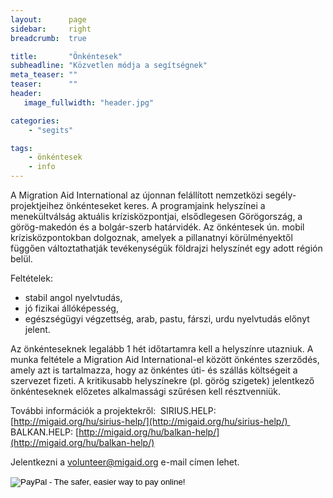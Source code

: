 ```yaml
---
layout:      page
sidebar:     right
breadcrumb:  true

title:       "Önkéntesek"
subheadline: "Közvetlen módja a segítségnek"
meta_teaser: ""
teaser:      ""
header:
   image_fullwidth: "header.jpg"

categories:
    - "segits"

tags:
    - önkéntesek
    - info
---
```


A Migration Aid International az újonnan felállított nemzetközi segély-projektjeihez önkénteseket keres. A programjaink helyszínei a menekültválság aktuális krízisközpontjai, elsődlegesen Görögország, a görög-makedón és a bolgár-szerb határvidék. Az önkéntesek ún. mobil krízisközpontokban dolgoznak, amelyek a pillanatnyi körülményektől függően változtathatják tevékenységük földrajzi helyszínét egy adott régión belül.

Feltételek: 
- stabil angol nyelvtudás, 
- jó fizikai állóképesség, 
- egészségügyi végzettség, arab, pastu, fárszi, urdu nyelvtudás előnyt jelent.

Az önkénteseknek legalább 1 hét időtartamra kell a helyszínre utazniuk. A munka feltétele a Migration Aid International-el között önkéntes szerződés, amely azt is tartalmazza, hogy az önkéntes úti- és szállás költségeit a szervezet fizeti. A kritikusabb helyszínekre (pl. görög szigetek) jelentkező önkénteseknek előzetes alkalmassági szűrésen kell résztvenniük.

További információk a projektekről: 
SIRIUS.HELP: [http://migaid.org/hu/sirius-help/](http://migaid.org/hu/sirius-help/) 
BALKAN.HELP: [http://migaid.org/hu/balkan-help/](http://migaid.org/hu/balkan-help/)

Jelentkezni a [volunteer@migaid.org](mailto:volunteer@migaid.org) e-mail címen lehet.



<form action="https://www.paypal.com/cgi-bin/webscr" method="post" target="_top">
<input type="hidden" name="cmd" value="_s-xclick">
<input type="hidden" name="hosted_button_id" value="43CN4MWABH62J">
<input type="image" src="https://www.paypalobjects.com/en_US/i/btn/btn_donateCC_LG.gif" border="0" name="submit" alt="PayPal - The safer, easier way to pay online!">
<img alt="" border="0" src="https://www.paypalobjects.com/en_US/i/scr/pixel.gif" width="1" height="1">
</form>
